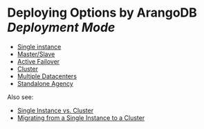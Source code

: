 Deploying Options by ArangoDB _Deployment Mode_
===============================================

- [Single instance](SingleInstance/README.md)
- [Master/Slave](MasterSlave/README.md)
- [Active Failover](ActiveFailover/README.md)
- [Cluster](Cluster/README.md)
- [Multiple Datacenters](DC2DC/README.md) 
- [Standalone Agency](StandaloneAgency/README.md)

Also see:

- [Single Instance vs. Cluster](../Architecture/DifferenceSingleCluster.md)
- [Migrating from a Single Instance to a Cluster](MigratingSingleInstanceCluster.md)
